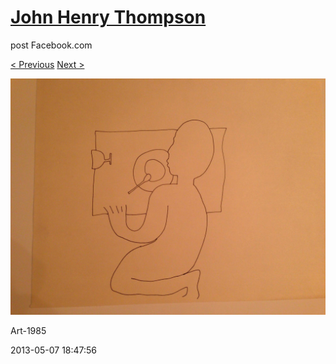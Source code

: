 # [John Henry Thompson](../README.md)
post Facebook.com

[< Previous](2013-05-07-1.md) [Next >](2013-05-07-3.md)

[![](../media/2013-05-07/Art-1986.jpg)](../README.md)

Art-1985

2013-05-07 18:47:56